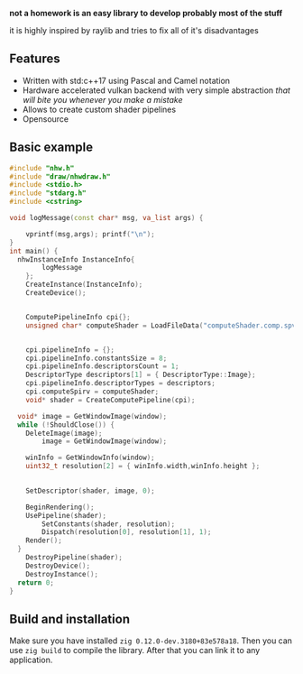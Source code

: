 
**not a homework is an easy library to develop probably most of the stuff**

it is highly inspired by raylib and tries to fix all of it's disadvantages


Features
--------

 - Written with std:c++17 using Pascal and Camel notation
 - Hardware accelerated vulkan backend with very simple abstraction *that will bite you whenever you make a mistake*
 - Allows to create custom shader pipelines
 - Opensource


Basic example
--------------

```cpp
#include "nhw.h"
#include "draw/nhwdraw.h"
#include <stdio.h>
#include "stdarg.h"
#include <cstring>

void logMessage(const char* msg, va_list args) {

	vprintf(msg,args); printf("\n");
}
int main() {
  nhwInstanceInfo InstanceInfo{
		logMessage
	};
	CreateInstance(InstanceInfo);
	CreateDevice();


	ComputePipelineInfo cpi{};
	unsigned char* computeShader = LoadFileData("computeShader.comp.spv", &cpi.computeSpirvSize);


	cpi.pipelineInfo = {};
	cpi.pipelineInfo.constantsSize = 8;
	cpi.pipelineInfo.descriptorsCount = 1;
	DescriptorType descriptors[1] = { DescriptorType::Image};
	cpi.pipelineInfo.descriptorTypes = descriptors;
	cpi.computeSpirv = computeShader;
	void* shader = CreateComputePipeline(cpi);

  void* image = GetWindowImage(window);
  while (!ShouldClose()) {
    DeleteImage(image);
		image = GetWindowImage(window);

    winInfo = GetWindowInfo(window);
    uint32_t resolution[2] = { winInfo.width,winInfo.height };
    

    SetDescriptor(shader, image, 0);

    BeginRendering();
    UsePipeline(shader);
		SetConstants(shader, resolution);
		Dispatch(resolution[0], resolution[1], 1);
    Render();
  }
	DestroyPipeline(shader);
	DestroyDevice();
	DestroyInstance();
  return 0;
}

```

Build and installation
----------------------

Make sure you have installed `zig 0.12.0-dev.3180+83e578a18`. Then you can use `zig build` to compile the library. After that you can link it to any application.
